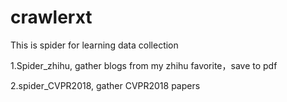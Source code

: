 # crawlerxt
This is spider for learning data collection

1.Spider_zhihu, gather blogs from my zhihu favorite，save to pdf

2.spider_CVPR2018, gather CVPR2018 papers
